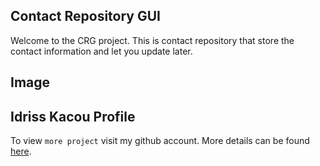 ## Contact Repository GUI 

Welcome to the CRG project. 
This is contact repository that store the contact information and let you update later. 

## Image

## Idriss Kacou Profile 

To view `more project` visit my github account.  More details can be found [here](https://github.com/idrisskacou).
